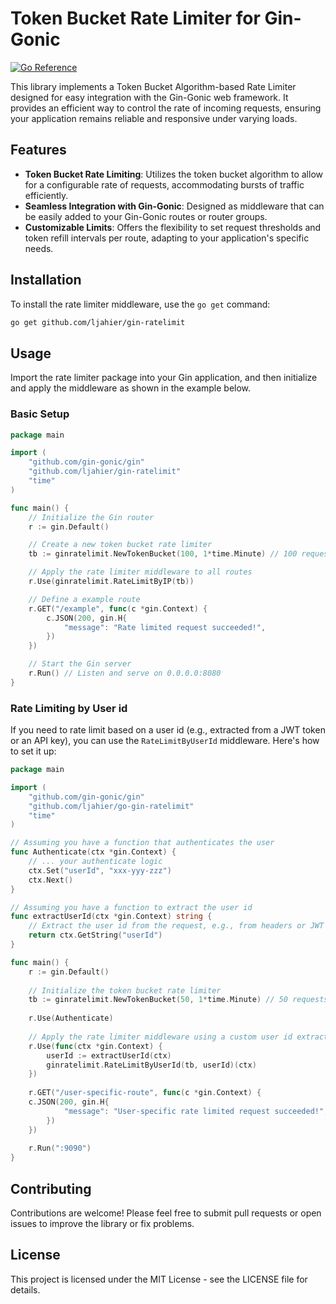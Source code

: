 # Token Bucket Rate Limiter for Gin-Gonic

[![Go Reference](https://pkg.go.dev/badge/github.com/ljahier/gin-ratelimit.svg)](https://pkg.go.dev/github.com/ljahier/gin-ratelimit)

This library implements a Token Bucket Algorithm-based Rate Limiter designed for easy integration with the Gin-Gonic web framework. It provides an efficient way to control the rate of incoming requests, ensuring your application remains reliable and responsive under varying loads.

## Features

- **Token Bucket Rate Limiting**: Utilizes the token bucket algorithm to allow for a configurable rate of requests, accommodating bursts of traffic efficiently.
- **Seamless Integration with Gin-Gonic**: Designed as middleware that can be easily added to your Gin-Gonic routes or router groups.
- **Customizable Limits**: Offers the flexibility to set request thresholds and token refill intervals per route, adapting to your application's specific needs.

## Installation

To install the rate limiter middleware, use the `go get` command:

```sh
go get github.com/ljahier/gin-ratelimit
```

## Usage

Import the rate limiter package into your Gin application, and then initialize and apply the middleware as shown in the example below.

### Basic Setup

```go
package main

import (
    "github.com/gin-gonic/gin"
    "github.com/ljahier/gin-ratelimit"
    "time"
)

func main() {
    // Initialize the Gin router
    r := gin.Default()

    // Create a new token bucket rate limiter
    tb := ginratelimit.NewTokenBucket(100, 1*time.Minute) // 100 requests per minute

    // Apply the rate limiter middleware to all routes
    r.Use(ginratelimit.RateLimitByIP(tb))

    // Define a example route
    r.GET("/example", func(c *gin.Context) {
        c.JSON(200, gin.H{
            "message": "Rate limited request succeeded!",
        })
    })

    // Start the Gin server
    r.Run() // Listen and serve on 0.0.0.0:8080
}
```

### Rate Limiting by User id

If you need to rate limit based on a user id (e.g., extracted from a JWT token or an API key), you can use the `RateLimitByUserId` middleware. Here's how to set it up:

```go
package main

import (
	"github.com/gin-gonic/gin"
	"github.com/ljahier/go-gin-ratelimit"
	"time"
)

// Assuming you have a function that authenticates the user
func Authenticate(ctx *gin.Context) {
    // ... your authenticate logic
    ctx.Set("userId", "xxx-yyy-zzz")
    ctx.Next()
}

// Assuming you have a function to extract the user id
func extractUserId(ctx *gin.Context) string {
    // Extract the user id from the request, e.g., from headers or JWT token
    return ctx.GetString("userId")
}

func main() {
    r := gin.Default()
    
    // Initialize the token bucket rate limiter
    tb := ginratelimit.NewTokenBucket(50, 1*time.Minute) // 50 requests per minute per user
    
    r.Use(Authenticate)
    
    // Apply the rate limiter middleware using a custom user id extractor
    r.Use(func(ctx *gin.Context) {
        userId := extractUserId(ctx)
        ginratelimit.RateLimitByUserId(tb, userId)(ctx)
    })
    
    r.GET("/user-specific-route", func(c *gin.Context) {
    c.JSON(200, gin.H{
            "message": "User-specific rate limited request succeeded!",
        })
    })
    
    r.Run(":9090")
}

```

## Contributing

Contributions are welcome! Please feel free to submit pull requests or open issues to improve the library or fix problems.

## License

This project is licensed under the MIT License - see the LICENSE file for details.
